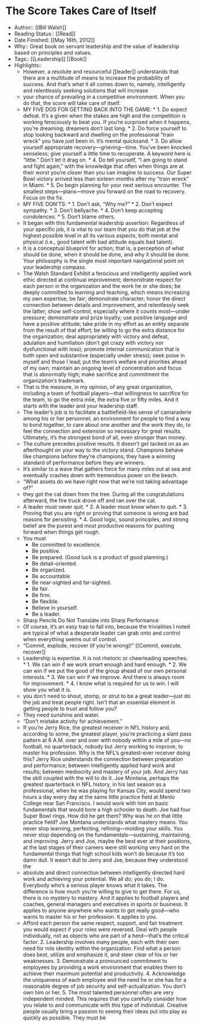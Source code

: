 # The Score Takes Care of Itself
* Author:: [[Bill Walsh]]
* Reading Status:: [[Read]]
* Date Finished: [[May 16th, 2012]]
* Why:: Great book on servant leadership and the value of leadership based on principles and values.
* Tags:: [[Leadership]] [[Book]]
* Highlights::
	* However, a resolute and resourceful [[leader]] understands that there are a multitude of means to increase the probability of success. And that’s what it all comes down to, namely, intelligently and relentlessly seeking solutions that will increase
	* your chance of prevailing in a competitive environment. When you do that, the score will take care of itself.
	* MY FIVE DOS FOR GETTING BACK INTO THE GAME:
		* 
			1. Do expect defeat. It’s a given when the stakes are high and the competition is working ferociously to beat you. If you’re surprised when it happens, you’re dreaming; dreamers don’t last long.
		* 
			2. Do force yourself to stop looking backward and dwelling on the professional “train wreck” you have just been in. It’s mental quicksand.
		* 
			3. Do allow yourself appropriate recovery—grieving—time. You’ve been knocked senseless; give yourself a little time to recuperate. A keyword here is “little.” Don’t let it drag on.
		* 
			4. Do tell yourself, “I am going to stand and fight again,” with the knowledge that often when things are at their worst you’re closer than you can imagine to success. Our Super Bowl victory arrived less than sixteen months after my “train wreck” in Miami.
		* 
			5. Do begin planning for your next serious encounter. The smallest steps—plans—move you forward on the road to recovery. Focus on the fix.
	* MY FIVE DON’TS:
		* 
			1. Don’t ask, “Why me?”
		* 
			2. Don’t expect sympathy.
		* 
			3. Don’t bellyache.
		* 
			4. Don’t keep accepting condolences.
		* 
			5. Don’t blame others.
	* It began with this fundamental leadership assertion: Regardless of your specific job, it is vital to our team that you do that job at the highest possible level in all its various aspects, both mental and physical (i.e., good talent with bad attitude equals bad talent).
	* It is a conceptual blueprint for action; that is, a perception of what should be done, when it should be done, and why it should be done. Your philosophy is the single most important navigational point on your leadership compass.
	* The Walsh Standard
Exhibit a ferocious and intelligently applied work ethic directed at continual improvement;
demonstrate respect for each person in the organization and the work he or she does;
be deeply committed to learning and teaching, which means increasing my own expertise;
be fair;
demonstrate character;
honor the direct connection between details and improvement, and relentlessly seek the latter;
show self-control, especially where it counts most—under pressure; demonstrate and prize loyalty;
use positive language and have a positive attitude;
take pride in my effort as an entity separate from the result of that effort;
be willing to go the extra distance for the organization;
deal appropriately with victory and defeat, adulation and humiliation (don’t get crazy with victory nor dysfunctional with loss);
promote internal communication that is both open and substantive (especially under stress);
seek poise in myself and those I lead;
put the team’s welfare and priorities ahead of my own;
maintain an ongoing level of concentration and focus that is abnormally high;
make sacrifice and commitment the organization’s trademark.
	* That is the measure, in my opinion, of any great organization, including a team of football players—that willingness to sacrifice for the team, to go the extra mile, the extra five or fifty miles. And it starts with the leader and your leadership staff.
	* The leader’s job is to facilitate a battlefield-like sense of camaraderie among his or her personnel, an environment for people to find a way to bond together, to care about one another and the work they do, to feel the connection and extension so necessary for great results. Ultimately, it’s the strongest bond of all, even stronger than money.
	* The culture precedes positive results. It doesn’t get tacked on as an afterthought on your way to the victory stand. Champions behave like champions before they’re champions; they have a winning standard of performance before they are winners.
	* It’s similar to a wave that gathers force for many miles out at sea and eventually crashes down with tremendous power on the beach.
	* “What assets do we have right now that we’re not taking advantage of?”
	* they got the cat down from the tree. During all the congratulations afterward, the fire truck drove off and ran over the cat.
	* A leader must never quit.
		* 
			2. A leader must know when to quit.
		* 
			3. Proving that you are right or proving that someone is wrong are bad reasons for persisting.
		* 
			4. Good logic, sound principles, and strong belief are the purest and most productive reasons for pushing forward when things get rough.
	* You must
		* Be committed to excellence.
		* Be positive.
		* Be prepared. (Good luck is a product of good planning.)
		* Be detail-oriented.
		* Be organized.
		* Be accountable.
		* Be near-sighted and far-sighted.
		* Be fair.
		* Be firm.
		* Be flexible.
		* Believe in yourself.
		* Be a leader.
	* Sharp Pencils Do Not Translate into Sharp Performance
	* Of course, it’s an easy trap to fall into, because the trivialities I noted are typical of what a desperate leader can grab onto and control when everything seems out of control.
	* “Commit, explode, recover (if you’re wrong)!” [[Commit, execute, recover]]
	* Leadership is expertise. It is not rhetoric or cheerleading speeches.
		* 
			1. We can win if we work smart enough and hard enough.
		* 
			2. We can win if we put the good of the group ahead of our own personal interests.
		* 
			3. We can win if we improve. And there is always room for improvement.
		* 
			4. I know what is required for us to win. I will show you what it is.
	* you don’t need to shout, stomp, or strut to be a great leader—just do the job and treat people right. Isn’t that an essential element in getting people to trust and follow you?
	* They need sunshine and water.
	* “Don’t mistake activity for achievement.”
	* If you’re Jerry Rice, the greatest receiver in NFL history and, according to some, the greatest player, you’re practicing a slant pass pattern at 6 A.M. over and over with nobody within a mile of you—no football, no quarterback, nobody but Jerry working to improve, to master his profession. Why is the NFL’s greatest-ever receiver doing this? Jerry Rice understands the connection between preparation and performance; between intelligently applied hard work and results; between mediocrity and mastery of your job. And Jerry has the skill coupled with the will to do it. Joe Montana, perhaps the greatest quarterback in NFL history, in his last season as a professional, when he was playing for Kansas City, would spend two hours a day every day at the same little practice field at Menlo College near San Francisco. I would work with him on basic fundamentals that would bore a high schooler to death. Joe had four Super Bowl rings. How did he get them? Why was he on that little practice field? Joe Montana understands what mastery means. You never stop learning, perfecting, refining—molding your skills. You never stop depending on the fundamentals—sustaining, maintaining, and improving. Jerry and Joe, maybe the best ever at their positions, at the last stages of their careers were still working very hard on the fundamental things that high school kids won’t do because it’s too damn dull. It wasn’t dull to Jerry and Joe, because they understood the
	* absolute and direct connection between intelligently directed hard work and achieving your potential. We all do; you do; I do. Everybody who’s a serious player knows what it takes. The difference is how much you’re willing to give to get there. For us, there is no mystery to mastery. And it applies to football players and coaches, general managers and executives in sports or business. It applies to anyone anywhere who wants to get really good—who wants to master his or her profession. It applies to you.
	* Afford each person the same respect, support, and fair treatment you would expect if your roles were reversed. Deal with people individually, not as objects who are part of a herd—that’s the critical factor. 2. Leadership involves many people, each with their own need for role identity within the organization. Find what a person does best, utilize and emphasize it, and steer clear of his or her weaknesses. 3. Demonstrate a pronounced commitment to employees by providing a work environment that enables them to achieve their maximum potential and productivity. 4. Acknowledge the uniqueness of each employee and the need he or she has for a reasonable degree of job security and self-actualization. You don’t own him or her. 5. The most talented personnel often are very independent minded. This requires that you carefully consider how you relate to and communicate with this type of individual. Creative people usually bring a passion to seeing their ideas put into play as quickly as possible. They must be